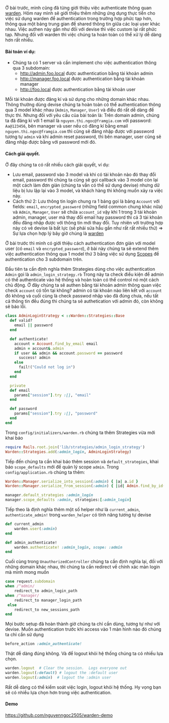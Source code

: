 Ở bài trước, mình cũng đã từng giới thiệu việc authenticate thông quan [warden](https://viblo.asia/p/authentication-with-warden-devise-less-ZnbRlr9oG2Xo). Hôm nay mình sẽ giới thiệu thêm những ứng dụng thực tiễn cho việc sử dụng warden để authentication trong trường hợp phức tạp hơn, thông qua một bảng trung gian để shared thông tin giữa các loại user khác nhau. Việc authen này gần như đối với devise thì việc custom lại rất phức tạp. Nhưng đối với warden thì việc chúng ta hoàn toàn có thể xử lý dễ dàng hơn rất nhiều.

#### Bài toán ví dụ:

- Chúng ta có 1 server và cần implement cho việc authentication thông qua 3 subdomain:
  - http://admin.foo.local được authentication bằng tài khoản admin
  - http://manager.foo.local được authentication bằng tài khoản manager
  - http://foo.local được authentication bằng tài khoản user

Mỗi tài khoản được đăng kí và sử dụng cho những domain khác nhau. Thông thường dùng devise chúng ta hoàn toàn có thể authentication thông qua 3 model khác nhau (`Admin`, `Manager`, `User`)  và điều đó rất dễ dàng để thực thi. Nhưng đối với yêu cầu của bài toán là: Trên domain admin, chúng ta đã đăng kí với 1 email là `nguyen.thi.ngoc@framgia.com` với password: `Aa@123456`, bên manager và user nếu có đăng kí bằng email `nguyen.thi.ngoc@framgia.com` thì cũng sẽ đăng nhập được với password tương tự `admin` và khi admin reset password, thì bên manager, user cũng sẽ đăng nhập được bằng với password mới đó.

#### Cách giải quyết.

Ở đây chúng ta có rất nhiều cách giải quyết, ví dụ:

- Lưu email, password vào 3 model và khi có tài khoản nào đó thay đổi email, password thì chúng ta cũng sẽ gọi callback vào 3 model còn lại một cách làm đơn giản (chúng ta vẫn có thể sử dụng devise) nhưng dữ liệu bị lưu lặp lại vào 3 model, và khách hàng thì không muốn xảy ra việc này.
- Cách thứ 2: Lưu thông tin login chung ra 1 bảng gọi là bảng `Account` với fields: `email`, `encrypted_password` (những field common chung khác nữa) và `Admin`, `Manager`, `User` sẽ chứa `account_id` vậy khi 1 trong 3 tài khoản admin, manager, user mà thay đổi email hay password thì cả 3 tài khoản đều đăng nhập được với thông tin mới thay đổi. Tuy nhiên với trường hợp này có vẻ devise là bất lực (sẽ phải sửa hầu gần như rất rất nhiều thứ) => Sự lựa chọn hợp lý bây giờ chúng là [warden](https://github.com/wardencommunity/warden)

Ở bài trước thì mình có giới thiệu cách authentication đơn giản với model user (có `email` và `encrypted_password`), ở bài này chúng ta sẽ extend thêm việc authentication thông qua 1 model thứ 3 bằng việc sử dụng [Scopes](https://github.com/wardencommunity/warden/wiki/Scopes) để authentication cho 3 subdomain trên.

Đầu tiên ta cần định nghĩa thêm Strategies dùng cho việc authentication `Admin` gọi là `admin_login_strategy.rb` Trong này ta check điều kiện để admin có thể authenticate vào hệ thống và hoàn toàn có thể control nó một cách chủ động. Ở đây chúng ta sẽ authen bằng tài khoản admin thông quan việc check `account` có tồn tại không? admin có tài khoản nào liên kết với `account` đó không và cuối cùng là check passwod nhập vào đã đúng chưa, nếu tất cả thông tin đều đúng thì chúng ta sẽ authetication với admin đó, còn không sẽ báo lỗi.

```ruby
class AdminLoginStrategy < ::Warden::Strategies::Base
  def valid?
    email || password
  end

  def authenticate!
    account = Account.find_by_email email
    admin = account&.admin
    if user && admin && account.password == password
      success! admin
    else
      fail!("Could not log in")
    end
  end

  private
  def email
    params["session"].try :[], "email"
  end

  def password
    params["session"].try :[], "password"
  end
end
```
Trong `config/initializers/warden.rb` chúng ta thêm Strategies vừa mới khai báo
```ruby
require Rails.root.join('lib/strategies/admin_login_strategy')
Warden::Strategies.add(:admin_login, AdminLoginStrategy)
```
Tiếp đến chúng ta cần khai báo thêm session và `default_strategies`, khai báo `scope_defaults` mới để quản lý scope `admin`. Trong `config/application.rb` chúng ta thêm:

```ruby
Warden::Manager.serialize_into_session(:admin) { |a| a.id }
Warden::Manager.serialize_from_session(:admin) { |id| Admin.find_by_id(id) }

manager.default_strategies :admin_login
manager.scope_defaults :admin, strategies:[:admin_login]
```
Tiếp theo là định nghĩa thêm một số helper như là  `current_admin`, `authenticate_admin!` trong `warden_helper` có tính năng tương tự devise
```ruby
def current_admin
    warden.user(:admin)
end

def admin_authenticate!
    warden.authenticate! :admin_login, scope: :admin
end
```

Cuối cùng trong `UnauthorizedController` chúng ta cần định nghĩa lại, đối với những domain khác nhau, thì chúng ta cần redirect về chính xác màn login mà mình mong muốn
```ruby
case request.subdomain
when /^admin/
    redirect_to admin_login_path
when /^manager/
    redirect_to manager_login_path  
 else
    redirect_to new_sessions_path
end
```
Mọi bước setup đã hoàn thành giờ chúng ta chỉ cần dùng, tương tự như với devise. Muốn authentication trước khi access vào 1 màn hình nào đó chúng ta chỉ cần sử dụng
```ruby
before_action :admin_authenticate!
```
Thật dễ dàng đúng không. Và để logout khỏi hệ thống chúng ta có nhiều lựa chọn.
```ruby
warden.logout  # Clear the session.  Logs everyone out
warden.logout(:default) # logout the :default user
warden.logout(:admin)  # logout the :admin user
```
Rất dễ dàng có thể kiểm soát việc login, logout khỏi hệ thống.
Hy vọng bạn sẽ có nhiều lựa chọn hơn trong việc authentication.

#### Demo

https://github.com/nguyenngoc2505/warden-demo